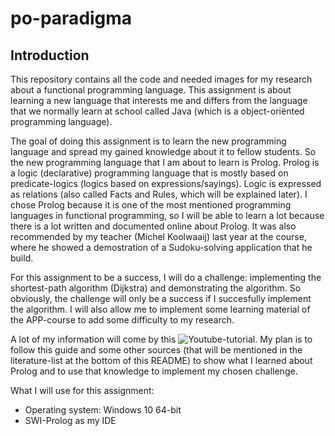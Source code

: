 # po-paradigma

## Introduction

This repository contains all the code and needed images for my research about a functional programming language. This assignment is about learning a new language that interests me and differs from the language that we normally learn at school called Java (which is a object-oriënted programming language).

The goal of doing this assignment is to learn the new programming language and spread my gained knowledge about it to fellow students. So the new programming language that I am about to learn is Prolog. Prolog is a logic (declarative) programming language that is mostly based on predicate-logics (logics based on expressions/sayings). Logic is expressed as relations (also called Facts and Rules, which will be explained later). I chose Prolog because it is one of the most mentioned programming languages in functional programming, so I will be able to learn a lot because there is a lot written and documented online about Prolog. It was also recommended by my teacher (Michel Koolwaaij) last year at the course, where he showed a demostration of a Sudoku-solving application that he build.

For this assignment to be a success, I will do a challenge: implementing the shortest-path algorithm (Dijkstra) and demonstrating the algorithm. So obviously, the challenge will only be a success if I succesfully implement the algorithm. I will also allow me to implement some learning material of the APP-course to add some difficulty to my research. 

A lot of my information will come by this ![Youtube-tutorial](https://www.youtube.com/watch?v=SykxWpFwMGs). My plan is to follow this guide and some other sources (that will be mentioned in the literature-list at the bottom of this README) to show what I learned about Prolog and to use that knowledge to implement my chosen challenge.

What I will use for this assignment:

  - Operating system: Windows 10 64-bit
  - SWI-Prolog as my IDE
